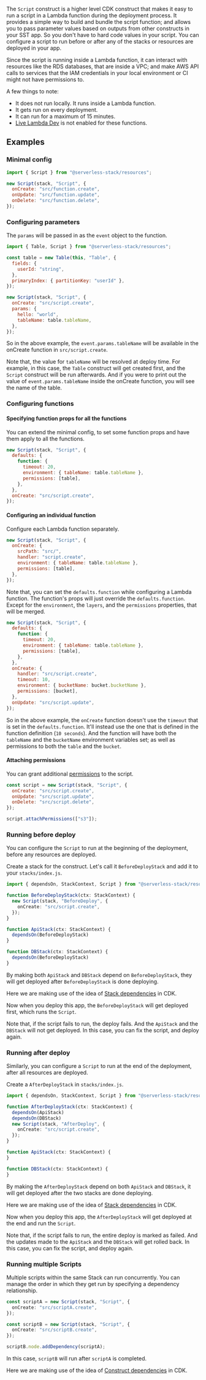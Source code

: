 The `Script` construct is a higher level CDK construct that makes it easy to run a script in a Lambda function during the deployment process. It provides a simple way to build and bundle the script function; and allows you to pass parameter values based on outputs from other constructs in your SST app. So you don't have to hard code values in your script. You can configure a script to run before or after any of the stacks or resources are deployed in your app.

Since the script is running inside a Lambda function, it can interact with resources like the RDS databases, that are inside a VPC; and make AWS API calls to services that the IAM credentials in your local environment or CI might not have permissions to.

A few things to note:
- It does not run locally. It runs inside a Lambda function.
- It gets run on every deployment.
- It can run for a maximum of 15 minutes.
- [Live Lambda Dev](/live-lambda-development.md) is not enabled for these functions.

## Examples

### Minimal config

```js
import { Script } from "@serverless-stack/resources";

new Script(stack, "Script", {
  onCreate: "src/function.create",
  onUpdate: "src/function.update",
  onDelete: "src/function.delete",
});
```

### Configuring parameters

The `params` will be passed in as the `event` object to the function.

```js {12-15}
import { Table, Script } from "@serverless-stack/resources";

const table = new Table(this, "Table", {
  fields: {
    userId: "string",
  },
  primaryIndex: { partitionKey: "userId" },
});

new Script(stack, "Script", {
  onCreate: "src/script.create",
  params: {
    hello: "world",
    tableName: table.tableName,
  },
});
```

So in the above example, the `event.params.tableName` will be available in the onCreate function in `src/script.create`.

Note that, the value for `tableName` will be resolved at deploy time. For example, in this case, the `Table` construct will get created first, and the `Script` construct will be run afterwards. And if you were to print out the value of `event.params.tableName` inside the onCreate function, you will see the name of the table.

### Configuring functions

#### Specifying function props for all the functions

You can extend the minimal config, to set some function props and have them apply to all the functions.

```js {3-7}
new Script(stack, "Script", {
  defaults: {
    function: {
      timeout: 20,
      environment: { tableName: table.tableName },
      permissions: [table],
    },
  },
  onCreate: "src/script.create",
});
```

#### Configuring an individual function

Configure each Lambda function separately.

```js
new Script(stack, "Script", {
  onCreate: {
    srcPath: "src/",
    handler: "script.create",
    environment: { tableName: table.tableName },
    permissions: [table],
  },
});
```

Note that, you can set the `defaults.function` while configuring a Lambda function. The function's props will just override the `defaults.function`. Except for the `environment`, the `layers`, and the `permissions` properties, that will be merged.

```js
new Script(stack, "Script", {
  defaults: {
    function: {
      timeout: 20,
      environment: { tableName: table.tableName },
      permissions: [table],
    },
  },
  onCreate: {
    handler: "src/script.create",
    timeout: 10,
    environment: { bucketName: bucket.bucketName },
    permissions: [bucket],
  },
  onUpdate: "src/script.update",
});
```

So in the above example, the `onCreate` function doesn't use the `timeout` that is set in the `defaults.function`. It'll instead use the one that is defined in the function definition (`10 seconds`). And the function will have both the `tableName` and the `bucketName` environment variables set; as well as permissions to both the `table` and the `bucket`.

#### Attaching permissions

You can grant additional [permissions](Permissions.md) to the script.

```js {7}
const script = new Script(stack, "Script", {
  onCreate: "src/script.create",
  onUpdate: "src/script.update",
  onDelete: "src/script.delete",
});

script.attachPermissions(["s3"]);
```

### Running before deploy

You can configure the `Script` to run at the beginning of the deployment, before any resources are deployed.

Create a stack for the construct. Let's call it `BeforeDeployStack` and add it to your `stacks/index.js`.

```ts
import { dependsOn, StackContext, Script } from "@serverless-stack/resources"

function BeforeDeployStack(ctx: StackContext) {
  new Script(stack, "BeforeDeploy", {
    onCreate: "src/script.create",
  });
}

function ApiStack(ctx: StackContext) {
  dependsOn(BeforeDeployStack)
}

function DBStack(ctx: StackContext) {
  dependsOn(BeforeDeployStack)
}
```

By making both `ApiStack` and `DBStack` depend on `BeforeDeployStack`, they will get deployed after `BeforeDeployStack` is done deploying.

Here we are making use of the idea of [Stack dependencies](https://docs.aws.amazon.com/cdk/api/v2/docs/aws-cdk-lib-readme.html#stack-dependencies) in CDK.

Now when you deploy this app, the `BeforeDeployStack` will get deployed first, which runs the `Script`.

Note that, if the script fails to run, the deploy fails. And the `ApiStack` and the `DBStack` will not get deployed. In this case, you can fix the script, and deploy again.

### Running after deploy

Similarly, you can configure a `Script` to run at the end of the deployment, after all resources are deployed.

Create a `AfterDeployStack` in `stacks/index.js`.

```ts
import { dependsOn, StackContext, Script } from "@serverless-stack/resources"

function AfterDeployStack(ctx: StackContext) {
  dependsOn(ApiStack)
  dependsOn(DBStack)
  new Script(stack, "AfterDeploy", {
    onCreate: "src/script.create",
  });
}

function ApiStack(ctx: StackContext) {
}

function DBStack(ctx: StackContext) {
}
```

By making the `AfterDeployStack` depend on both `ApiStack` and `DBStack`, it will get deployed after the two stacks are done deploying.

Here we are making use of the idea of [Stack dependencies](https://docs.aws.amazon.com/cdk/api/v2/docs/aws-cdk-lib-readme.html#stack-dependencies) in CDK.

Now when you deploy this app, the `AfterDeployStack` will get deployed at the end and run the `Script`.

Note that, if the script fails to run, the entire deploy is marked as failed. And the updates made to the `ApiStack` and the `DBStack` will get rolled back. In this case, you can fix the script, and deploy again.

### Running multiple Scripts

Multiple scripts within the same Stack can run concurrently. You can manage the order in which they get run by specifying a dependency relationship.

```ts {9}
const scriptA = new Script(stack, "Script", {
  onCreate: "src/scriptA.create",
});

const scriptB = new Script(stack, "Script", {
  onCreate: "src/scriptB.create",
});

scriptB.node.addDependency(scriptA);
```

In this case, `scriptB` will run after `scriptA` is completed.

Here we are making use of the idea of [Construct dependencies](https://docs.aws.amazon.com/cdk/api/v2/docs/aws-cdk-lib-readme.html#construct-dependencies) in CDK.
